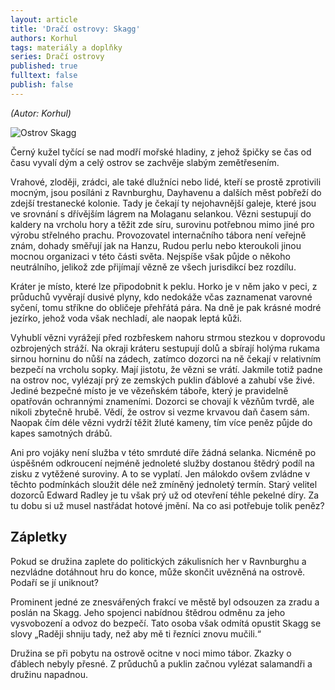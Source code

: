 ```yaml
---
layout: article
title: 'Dračí ostrovy: Skagg'
authors: Korhul
tags: materiály a doplňky
series: Dračí ostrovy
published: true
fulltext: false
publish: false
---
```

_(Autor: Korhul)_

![Ostrov Skagg]({{site.baseurl}}/76/skagg.jpeg)

Černý kužel tyčící se nad modří mořské hladiny, z jehož špičky se čas od času vyvalí dým a celý ostrov se zachvěje slabým zemětřesením.

Vrahové, zloději, zrádci, ale také dlužníci nebo lidé, kteří se prostě zprotivili mocným, jsou posíláni z Ravnburghu, Dayhavenu a dalších měst pobřeží do zdejší trestanecké kolonie. Tady je čekají ty nejohavnější galeje, které jsou ve srovnání s dřívějším lágrem na Molaganu selankou. Vězni sestupují do kaldery na vrcholu hory a těžit zde síru, surovinu potřebnou mimo jiné pro výrobu střelného prachu. Provozovatel internačního tábora není veřejně znám, dohady směřují jak na Hanzu, Rudou perlu nebo kteroukoli jinou mocnou organizaci v této části světa. Nejspíše však půjde o někoho neutrálního, jelikož zde přijímají vězně ze všech jurisdikcí bez rozdílu.

Kráter je místo, které lze připodobnit k peklu. Horko je v něm jako v peci, z průduchů vyvěrají dusivé plyny, kdo nedokáže včas zaznamenat varovné syčení, tomu stříkne do obličeje přehřátá pára. Na dně je pak krásné modré jezírko, jehož voda však nechladí, ale naopak leptá kůži.

Vyhublí vězni vyrážejí před rozbřeskem nahoru strmou stezkou v doprovodu ozbrojených stráží. Na okraji kráteru sestupují dolů a sbírají holýma rukama sirnou horninu do nůší na zádech, zatímco dozorci na ně čekají v relativním bezpečí na vrcholu sopky. Mají jistotu, že vězni se vrátí. Jakmile totiž padne na ostrov noc, vylézají prý ze zemských puklin ďáblové a zahubí vše živé. Jediné bezpečné místo je ve vězeňském táboře, který je pravidelně opatřován ochrannými znameními. Dozorci se chovají k vězňům tvrdě, ale nikoli zbytečně hrubě. Vědí, že ostrov si vezme krvavou daň časem sám. Naopak čím déle vězni vydrží těžit žluté kameny, tím více peněz půjde do kapes samotných drábů.

Ani pro vojáky není služba v této smrduté díře žádná selanka. Nicméně po úspěšném odkroucení nejméně jednoleté služby dostanou štědrý podíl na zisku z vytěžené suroviny. A to se vyplatí. Jen málokdo ovšem zvládne v těchto podmínkách sloužit déle než zmíněný jednoletý termín. Starý velitel dozorců Edward Radley je tu však prý už od otevření téhle pekelné díry. Za tu dobu si už musel nastřádat hotové jmění. Na co asi potřebuje tolik peněz?

## Zápletky

Pokud se družina zaplete do politických zákulisních her v Ravnburghu a nezvládne dotáhnout hru do konce, může skončit uvězněná na ostrově. Podaří se jí uniknout?

Prominent jedné ze znesvářených frakcí ve městě byl odsouzen za zradu a poslán na Skagg. Jeho spojenci nabídnou štědrou odměnu za jeho vysvobození a odvoz do bezpečí. Tato osoba však odmítá opustit Skagg se slovy „Raději shniju tady, než aby mě ti řezníci znovu mučili.“

Družina se při pobytu na ostrově ocitne v noci mimo tábor. Zkazky o ďáblech nebyly přesné. Z průduchů a puklin začnou vylézat salamandři a družinu napadnou.
